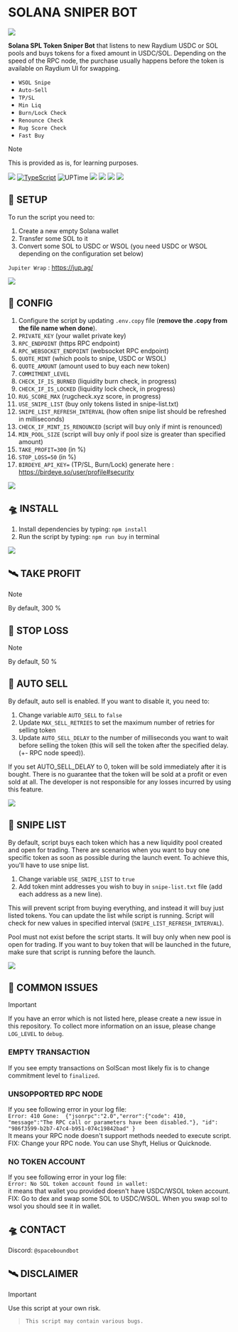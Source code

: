 # SOLANA SNIPER BOT

![](https://github.com/spaceboundbot/solana-sniper-bot/blob/26dffa5ab25cc1c80d45c829021a63d1aa4e850a/readme/sbot.png)

**Solana SPL Token Sniper Bot** that listens to new Raydium USDC or SOL pools and buys tokens for a fixed amount in USDC/SOL.
Depending on the speed of the RPC node, the purchase usually happens before the token is available on Raydium UI for swapping.

- `WSOL Snipe`
- `Auto-Sell`
- `TP/SL`
- `Min Liq`
- `Burn/Lock Check`
- `Renounce Check`
- `Rug Score Check`
- `Fast Buy`

> [!NOTE]
> This is provided as is, for learning purposes.

![](https://img.shields.io/badge/spacebound-sniper_bot-blue)
[![TypeScript](https://badgen.net/badge/icon/typescript?icon=typescript&label)](https://typescriptlang.org)
![UPTime](https://camo.githubusercontent.com/4a67ad96d71cca235a4393b2f3b79aabb0a3d42d555030632f1110e9eedde567/68747470733a2f2f696d672e736869656c64732e696f2f62616467652f757074696d652d3130302532352d627269676874677265656e)
![](https://badgen.net/github/stars/spaceboundbot/solana-sniper-bot)
![](https://badgen.net/github/forks/spaceboundbot/solana-sniper-bot)
![](https://badgen.net/github/watchers/spaceboundbot/solana-sniper-bot)
![](https://badgen.net/github/commits/spaceboundbot/solana-sniper-bot)

## 👾 SETUP
To run the script you need to:
1. Create a new empty Solana wallet
2. Transfer some SOL to it
3. Convert some SOL to USDC or WSOL (you need USDC or WSOL depending on the configuration set below)

`Jupiter Wrap` : https://jup.ag/

![](https://github.com/spaceboundbot/solana-sniper-bot/blob/a1973f4d8fc0001b31e97c5793199afbd48379e9/readme/jupiterwrap.png)

## 🚀 CONFIG
1. Configure the script by updating `.env.copy` file (**remove the .copy from the file name when done**).
2. `PRIVATE_KEY` (your wallet private key)
3. `RPC_ENDPOINT` (https RPC endpoint)
4. `RPC_WEBSOCKET_ENDPOINT` (websocket RPC endpoint)
5. `QUOTE_MINT` (which pools to snipe, USDC or WSOL)
6. `QUOTE_AMOUNT` (amount used to buy each new token)
7. `COMMITMENT_LEVEL`
8. `CHECK_IF_IS_BURNED` (liquidity burn check, in progress)
9. `CHECK_IF_IS_LOCKED` (liquidity lock check, in progress)
10. `RUG_SCORE_MAX` (rugcheck.xyz score, in progress)
11. `USE_SNIPE_LIST` (buy only tokens listed in snipe-list.txt)
12. `SNIPE_LIST_REFRESH_INTERVAL` (how often snipe list should be refreshed in milliseconds)
13. `CHECK_IF_MINT_IS_RENOUNCED` (script will buy only if mint is renounced)
14. `MIN_POOL_SIZE` (script will buy only if pool size is greater than specified amount)
15. `TAKE_PROFIT=300` (in %)
16. `STOP_LOSS=50` (in %)
17. `BIRDEYE_API_KEY=` (TP/SL, Burn/Lock) generate here : https://birdeye.so/user/profile#security

![](https://github.com/spaceboundbot/solana-sniper-bot/blob/505b1f5c4d8a9bc5fbbd0e5016d1b4bb1afa68d0/readme/botenv.png)
  
## 🛸 INSTALL
1. Install dependencies by typing: `npm install`
2. Run the script by typing: `npm run buy` in terminal

![](https://github.com/spaceboundbot/solana-sniper-bot/blob/cc1a8b2fc3f88b2a64dd254cdf6ae83124cd0578/readme/preview.png)

## 🛰 TAKE PROFIT

> [!NOTE]
> By default, 300 %

## 🎇 STOP LOSS

> [!NOTE]
> By default, 50 %

## 🌌 AUTO SELL
By default, auto sell is enabled. If you want to disable it, you need to:
1. Change variable `AUTO_SELL` to `false`
2. Update `MAX_SELL_RETRIES` to set the maximum number of retries for selling token
3. Update `AUTO_SELL_DELAY` to the number of milliseconds you want to wait before selling the token (this will sell the token after the specified delay. (+- RPC node speed)).

If you set AUTO_SELL_DELAY to 0, token will be sold immediately after it is bought.
There is no guarantee that the token will be sold at a profit or even sold at all. The developer is not responsible for any losses incurred by using this feature.

![](https://github.com/spaceboundbot/solana-sniper-bot/blob/b89b45022cf82ac9bcc592338bedbceaac1c3354/readme/token.png)

## 👾 SNIPE LIST
By default, script buys each token which has a new liquidity pool created and open for trading. 
There are scenarios when you want to buy one specific token as soon as possible during the launch event.
To achieve this, you'll have to use snipe list.
1. Change variable `USE_SNIPE_LIST` to `true`
2. Add token mint addresses you wish to buy in `snipe-list.txt` file (add each address as a new line).

This will prevent script from buying everything, and instead it will buy just listed tokens.
You can update the list while script is running. Script will check for new values in specified interval (`SNIPE_LIST_REFRESH_INTERVAL`).

Pool must not exist before the script starts.
It will buy only when new pool is open for trading. If you want to buy token that will be launched in the future, make sure that script is running before the launch.

![](https://github.com/spaceboundbot/solana-sniper-bot/blob/f796bc6c1f9cd2df3f4f4790a81f1039f9602ab8/readme/snipelist.png)


## 🚀 COMMON ISSUES

> [!IMPORTANT]
> If you have an error which is not listed here, please create a new issue in this repository.
> To collect more information on an issue, please change `LOG_LEVEL` to `debug`.
> 
> ### EMPTY TRANSACTION
> If you see empty transactions on SolScan most likely fix is to change commitment level to `finalized`.
> 
> ### UNSOPPORTED RPC NODE
> If you see following error in your log file:  
> `Error: 410 Gone:  {"jsonrpc":"2.0","error":{"code": 410, "message":"The RPC call or parameters have been disabled."}, "id": "986f3599-b2b7-47c4-b951-074c19842bad" }`  
> It means your RPC node doesn't support methods needed to execute script.
> FIX: Change your RPC node. You can use Shyft, Helius or Quicknode.
> 
> ### NO TOKEN ACCOUNT
> If you see following error in your log file:  
> `Error: No SOL token account found in wallet: `  
> it means that wallet you provided doesn't have USDC/WSOL token account.
> FIX: Go to dex and swap some SOL to USDC/WSOL. When you swap sol to wsol you should see it in wallet.

## 🛸 CONTACT
Discord: `@spaceboundbot`

## 🛰 DISCLAIMER

> [!IMPORTANT]
> Use this script at your own risk.

> `This script may contain various bugs.`
